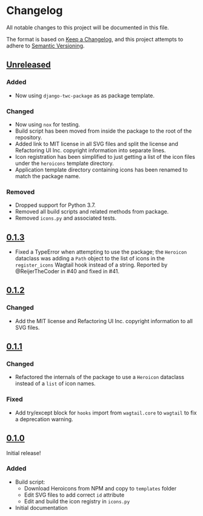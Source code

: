 # Changelog

All notable changes to this project will be documented in this file.

The format is based on [Keep a Changelog](https://keepachangelog.com/en/1.0.0/),
and this project attempts to adhere to [Semantic Versioning](https://semver.org/spec/v2.0.0.html).

<!--
## [${version}]
### Added - for new features
### Changed - for changes in existing functionality
### Deprecated - for soon-to-be removed features
### Removed - for now removed features
### Fixed - for any bug fixes
### Security - in case of vulnerabilities
[${version}]: https://github.com/westerveltco/wagtail-heroicons/releases/tag/v${version}
-->

## [Unreleased]

### Added

-   Now using `django-twc-package` as as package template.

### Changed

-   Now using `nox` for testing.
-   Build script has been moved from inside the package to the root of the repository.
-   Added link to MIT license in all SVG files and split the license and Refactoring UI Inc. copyright information into separate lines.
-   Icon registration has been simplified to just getting a list of the icon files under the `heroicons` template directory.
-   Application template directory containing icons has been renamed to match the package name.

### Removed

-   Dropped support for Python 3.7.
-   Removed all build scripts and related methods from package.
-   Removed `icons.py` and associated tests.

## [0.1.3]

-   Fixed a TypeError when attempting to use the package; the `Heroicon` dataclass was adding a `Path` object to the list of icons in the `register_icons` Wagtail hook instead of a string. Reported by @ReijerTheCoder in #40 and fixed in #41.

## [0.1.2]

### Changed

-   Add the MIT license and Refactoring UI Inc. copyright information to all SVG files.

## [0.1.1]

### Changed

-   Refactored the internals of the package to use a `Heroicon` dataclass instead of a `list` of icon names.

### Fixed

-   Add try/except block for `hooks` import from `wagtail.core` to `wagtail` to fix a deprecation warning.

## [0.1.0]

Initial release!

### Added

-   Build script:
    -   Download Heroicons from NPM and copy to `templates` folder
    -   Edit SVG files to add correct `id` attribute
    -   Edit and build the icon registry in `icons.py`
-   Initial documentation

[unreleased]: https://github.com/joshuadavidthomas/wagtail-heroicons/compare/v0.1.3...HEAD
[0.1.0]: https://github.com/joshuadavidthomas/wagtail-heroicons/releases/tag/v0.1.0
[0.1.1]: https://github.com/joshuadavidthomas/wagtail-heroicons/releases/tag/v0.1.1
[0.1.2]: https://github.com/joshuadavidthomas/wagtail-heroicons/releases/tag/v0.1.2
[0.1.3]: https://github.com/joshuadavidthomas/wagtail-heroicons/releases/tag/v0.1.3
